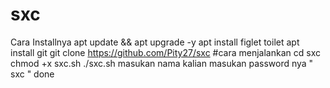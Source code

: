 # sxc
Cara Installnya
apt update && apt upgrade -y
apt install figlet toilet
apt install git
git clone https://github.com/Pity27/sxc
#cara menjalankan
cd sxc
chmod +x sxc.sh
./sxc.sh
masukan nama kalian
masukan password nya " sxc "
done
